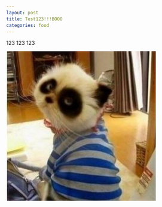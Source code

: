 ```yaml
---
layout: post
title: Test123!!!BOOO
categories: food
---
```

123 123 123

![null](/img/uploads/pandacat.jpeg)
